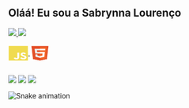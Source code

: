 ## Oláá! Eu sou a Sabrynna Lourenço 
 <div>
  <a href="https://github.com/sabrynnall">
  <img height="180em" src="https://github-readme-stats.vercel.app/api?username=sabrynnall&show_icons=true&theme=dracula&include_all_commits=true&count_private=true"/>
  <img height="180em" src="https://github-readme-stats.vercel.app/api/top-langs/?username=sabrynnall&layout=compact&langs_count=7&theme=dracula"/>
</div>
<div style="display: inline_block"><br>
  <img align="center" alt="Sabrynna-Js" height="30" width="40" src="https://raw.githubusercontent.com/devicons/devicon/master/icons/javascript/javascript-plain.svg">
  <img align="center" alt="Rafa-HTML" height="30" width="40" src="https://raw.githubusercontent.com/devicons/devicon/master/icons/html5/html5-original.svg">
</div>
  
  ##
 
<div> 
  <a href="https://www.instagram.com/sabrynna.ln/" target="_blank"><img src="https://img.shields.io/badge/-Instagram-%23E4405F?style=for-the-badge&logo=instagram&logoColor=white" target="_blank"></a>
  <a href = "mailto:limasabrynna03@gmail.com"><img src="https://img.shields.io/badge/-Gmail-%23333?style=for-the-badge&logo=gmail&logoColor=white" target="_blank"></a>
  <a href="https://www.linkedin.com/in/sabrynna-lourenco/" target="_blank"><img src="https://img.shields.io/badge/-LinkedIn-%230077B5?style=for-the-badge&logo=linkedin&logoColor=white" target="_blank"></a> 
 
  ![Snake animation](https://github.com/sabrynnall/sabrynnall/blob/output/github-contribution-grid-snake.svg)
 
</div>

